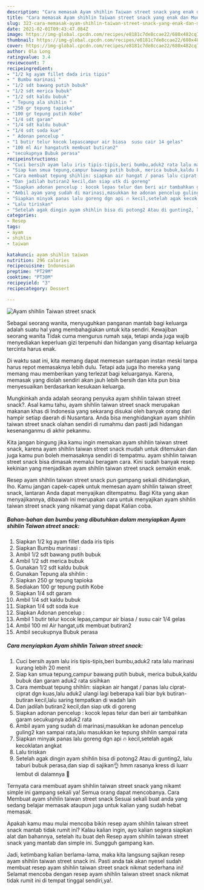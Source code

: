 ```yaml
---
description: "Cara memasak Ayam shihlin Taiwan street snack yang enak dan Mudah Dibuat"
title: "Cara memasak Ayam shihlin Taiwan street snack yang enak dan Mudah Dibuat"
slug: 323-cara-memasak-ayam-shihlin-taiwan-street-snack-yang-enak-dan-mudah-dibuat
date: 2021-02-01T09:43:47.084Z
image: https://img-global.cpcdn.com/recipes/e8181c7de8ccae22/680x482cq70/ayam-shihlin-taiwan-street-snack-foto-resep-utama.jpg
thumbnail: https://img-global.cpcdn.com/recipes/e8181c7de8ccae22/680x482cq70/ayam-shihlin-taiwan-street-snack-foto-resep-utama.jpg
cover: https://img-global.cpcdn.com/recipes/e8181c7de8ccae22/680x482cq70/ayam-shihlin-taiwan-street-snack-foto-resep-utama.jpg
author: Ola Long
ratingvalue: 3.4
reviewcount: 7
recipeingredient:
- "1/2 kg ayam fillet dada iris tipis"
- " Bumbu marinasi "
- "1/2 sdt bawang putih bubuk"
- "1/2 sdt merica bubuk"
- "1/2 sdt kaldu bubuk"
- " Tepung ala shihlin "
- "250 gr tepung tapioka"
- "100 gr tepung putih Kobe"
- "1/4 sdt garam"
- "1/4 sdt kaldu bubuk"
- "1/4 sdt soda kue"
- " Adonan pencelup "
- "1 butir telur kocok lepascampur air biasa  susu cair 14 gelas"
- "100 ml Air hangatutk membuat butiran2"
- "secukupnya Bubuk perasa"
recipeinstructions:
- "Cuci bersih ayam lalu iris tipis-tipis,beri bumbu,aduk2 rata lalu marinasi kurang lebih 20 menit"
- "Siap kan smua tepung,campur bawang putih bubuk, merica bubuk,kaldu bubuk dan garam aduk2 rata sisihkan"
- "Cara membuat tepung shihlin: siapkan air hangat / panas lalu ciprat- ciprat dgn kuas,lalu aduk2 ulangi lagi beberapa kali biar byk butiran-butiran kecil,lalu saring tempatkan di wadah lain"
- "Dan jadilah butiran2 kecil,dan siap utk di goreng"
- "Siapkan adonan pencelup : kocok lepas telur dan beri air tambahkan garam secukupnya aduk2 rata"
- "Ambil ayam yang sudah di marinasi,masukkan ke adonan pencelup guling2 kan sampai rata,lalu masukkan ke tepung shihlin sampai rata"
- "Siapkan minyak panas lalu goreng dgn api 🔥 kecil,setelah agak kecoklatan angkat"
- "Lalu tiriskan"
- "Setelah agak dingin ayam shihlin bisa di potong2 Atau di gunting2, lalu taburi bubuk perasa,dan siap di sajikan👌 hmm rasanya kress di luarr lembut di dalamnya 🤗"
categories:
- Resep
tags:
- ayam
- shihlin
- taiwan

katakunci: ayam shihlin taiwan 
nutrition: 296 calories
recipecuisine: Indonesian
preptime: "PT29M"
cooktime: "PT30M"
recipeyield: "3"
recipecategory: Dessert

---
```



![Ayam shihlin Taiwan street snack](https://img-global.cpcdn.com/recipes/e8181c7de8ccae22/680x482cq70/ayam-shihlin-taiwan-street-snack-foto-resep-utama.jpg)

Sebagai seorang wanita, menyuguhkan panganan mantab bagi keluarga adalah suatu hal yang membahagiakan untuk kita sendiri. Kewajiban seorang  wanita Tidak cuma mengurus rumah saja, tetapi anda juga wajib menyediakan keperluan gizi terpenuhi dan hidangan yang disantap keluarga tercinta harus enak.

Di waktu  saat ini, kita memang dapat memesan santapan instan meski tanpa harus repot memasaknya lebih dulu. Tetapi ada juga lho mereka yang memang mau memberikan yang terlezat bagi keluarganya. Karena, memasak yang diolah sendiri akan jauh lebih bersih dan kita pun bisa menyesuaikan berdasarkan kesukaan keluarga. 



Mungkinkah anda adalah seorang penyuka ayam shihlin taiwan street snack?. Asal kamu tahu, ayam shihlin taiwan street snack merupakan makanan khas di Indonesia yang sekarang disukai oleh banyak orang dari hampir setiap daerah di Nusantara. Anda bisa menghidangkan ayam shihlin taiwan street snack olahan sendiri di rumahmu dan pasti jadi hidangan kesenanganmu di akhir pekanmu.

Kita jangan bingung jika kamu ingin memakan ayam shihlin taiwan street snack, karena ayam shihlin taiwan street snack mudah untuk ditemukan dan juga kamu pun boleh memasaknya sendiri di tempatmu. ayam shihlin taiwan street snack bisa dimasak memalui beragam cara. Kini sudah banyak resep kekinian yang menjadikan ayam shihlin taiwan street snack semakin enak.

Resep ayam shihlin taiwan street snack pun gampang sekali dihidangkan, lho. Kamu jangan capek-capek untuk memesan ayam shihlin taiwan street snack, lantaran Anda dapat menyajikan ditempatmu. Bagi Kita yang akan menyajikannya, dibawah ini merupakan cara untuk menyajikan ayam shihlin taiwan street snack yang nikamat yang dapat Kalian coba.

<!--inarticleads1-->

##### Bahan-bahan dan bumbu yang dibutuhkan dalam menyiapkan Ayam shihlin Taiwan street snack:

1. Siapkan 1/2 kg ayam fillet dada iris tipis
1. Siapkan  Bumbu marinasi :
1. Ambil 1/2 sdt bawang putih bubuk
1. Ambil 1/2 sdt merica bubuk
1. Gunakan 1/2 sdt kaldu bubuk
1. Gunakan  Tepung ala shihlin :
1. Siapkan 250 gr tepung tapioka
1. Sediakan 100 gr tepung putih Kobe
1. Siapkan 1/4 sdt garam
1. Ambil 1/4 sdt kaldu bubuk
1. Siapkan 1/4 sdt soda kue
1. Siapkan  Adonan pencelup :
1. Ambil 1 butir telur kocok lepas,campur air biasa / susu cair 1/4 gelas
1. Ambil 100 ml Air hangat,utk membuat butiran2
1. Ambil secukupnya Bubuk perasa




<!--inarticleads2-->

##### Cara menyiapkan Ayam shihlin Taiwan street snack:

1. Cuci bersih ayam lalu iris tipis-tipis,beri bumbu,aduk2 rata lalu marinasi kurang lebih 20 menit
1. Siap kan smua tepung,campur bawang putih bubuk, merica bubuk,kaldu bubuk dan garam aduk2 rata sisihkan
1. Cara membuat tepung shihlin: siapkan air hangat / panas lalu ciprat- ciprat dgn kuas,lalu aduk2 ulangi lagi beberapa kali biar byk butiran-butiran kecil,lalu saring tempatkan di wadah lain
1. Dan jadilah butiran2 kecil,dan siap utk di goreng
1. Siapkan adonan pencelup : kocok lepas telur dan beri air tambahkan garam secukupnya aduk2 rata
1. Ambil ayam yang sudah di marinasi,masukkan ke adonan pencelup guling2 kan sampai rata,lalu masukkan ke tepung shihlin sampai rata
1. Siapkan minyak panas lalu goreng dgn api 🔥 kecil,setelah agak kecoklatan angkat
1. Lalu tiriskan
1. Setelah agak dingin ayam shihlin bisa di potong2 Atau di gunting2, lalu taburi bubuk perasa,dan siap di sajikan👌 hmm rasanya kress di luarr lembut di dalamnya 🤗




Ternyata cara membuat ayam shihlin taiwan street snack yang nikamt simple ini gampang sekali ya! Semua orang dapat mencobanya. Cara Membuat ayam shihlin taiwan street snack Sesuai sekali buat anda yang sedang belajar memasak ataupun juga untuk kalian yang sudah hebat memasak.

Apakah kamu mau mulai mencoba bikin resep ayam shihlin taiwan street snack mantab tidak rumit ini? Kalau kalian ingin, ayo kalian segera siapkan alat dan bahannya, setelah itu buat deh Resep ayam shihlin taiwan street snack yang mantab dan simple ini. Sungguh gampang kan. 

Jadi, ketimbang kalian berlama-lama, maka kita langsung sajikan resep ayam shihlin taiwan street snack ini. Pasti anda tak akan nyesel sudah membuat resep ayam shihlin taiwan street snack nikmat sederhana ini! Selamat mencoba dengan resep ayam shihlin taiwan street snack nikmat tidak rumit ini di tempat tinggal sendiri,ya!.

